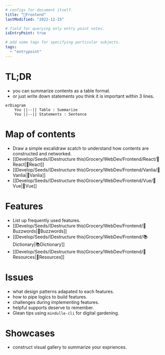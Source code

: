 ```yaml
---
# configs for document itself.
title: "🎉Frontend"
lastModified: "2022-12-25"

# field for querying only entry point notes.
isEntryPoint: true

# add some tags for specifying particular subjects.
tags:
  - "entrypoint"
---
```

# TL;DR
- you can summarize contents as a table format.
- or just write down statements you think it is important within 3 lines.
```mermaid
erDiagram
	You ||--|| Table : Summarize
	You ||--|| Statements : Sentence
```


# Map of contents
- Draw a simple excalidraw scatch to understand how contents are constructed and networked.
- [[Develop/Seeds/(Destructure this)Grocery/WebDev/Frontend/React/🎉React|🎉React]]
- [[Develop/Seeds/(Destructure this)Grocery/WebDev/Frontend/Vanlia/🎉Vanlia|🎉Vanlia]]
- [[Develop/Seeds/(Destructure this)Grocery/WebDev/Frontend/Vue/🎉Vue|🎉Vue]]

# Features
- List up frequently used features.
- [[Develop/Seeds/(Destructure this)Grocery/WebDev/Frontend/🐝Buzzwords|🐝Buzzwords]]
- [[Develop/Seeds/(Destructure this)Grocery/WebDev/Frontend/📚Dictionary|📚Dictionary]]
- [[Develop/Seeds/(Destructure this)Grocery/WebDev/Frontend/🚚Resources|🚚Resources]]

# Issues
- what design patterns adapated to each features.
- how to pipe logics to build features.
- challenges during implementing features.
- helpful supports deserve to remember.
- Glean tips using `mindulle-cli` for digital gardening.

# Showcases
- construct visual gallery to summarize your expriences.
